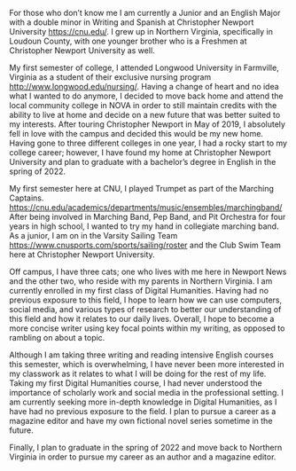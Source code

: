  
For those who don’t know me I am currently a Junior and an English Major with a double minor in Writing and Spanish at Christopher Newport University https://cnu.edu/. I grew up in Northern Virginia, specifically in Loudoun County, with one younger brother who is a Freshmen at Christopher Newport University as well. 

My first semester of college, I attended Longwood University in Farmville, Virginia as a student of their exclusive nursing program http://www.longwood.edu/nursing/. Having a change of heart and no idea what I wanted to do anymore, I decided to move back home and attend the local community college in NOVA in order to still maintain credits with the ability to live at home and decide on a new future that was better suited to my interests. After touring Christopher Newport in May of 2019, I absolutely fell in love with the campus and decided this would be my new home. Having gone to three different colleges in one year, I had a rocky start to my college career; however, I have found my home at Christopher Newport University and plan to graduate with a bachelor’s degree in English in the spring of 2022. 

My first semester here at CNU, I played Trumpet as part of the Marching Captains. https://cnu.edu/academics/departments/music/ensembles/marchingband/  After being involved in Marching Band, Pep Band, and Pit Orchestra for four years in high school, I wanted to try my hand in collegiate marching band. As a junior, I am on in the Varsity Sailing Team https://www.cnusports.com/sports/sailing/roster and the Club Swim Team here at Christopher Newport University. 
    
Off campus, I have three cats; one who lives with me here in Newport News and the other two, who reside with my parents in Northern Virginia. I am currently enrolled in my first class of Digital Humanities. Having had no previous exposure to this field, I hope to learn how we can use computers, social media, and various types of research to better our understanding of this field and how it relates to our daily lives. Overall, I hope to become a more concise writer using key focal points within my writing, as opposed to rambling on about a topic. 

Although I am taking three writing and reading intensive English courses this semester, which is overwhelming, I have never been more interested in my classwork as it relates to what I will be doing for the rest of my life. Taking my first Digital Humanities course, I had never understood the importance of scholarly work and social media in the professional setting. I am currently seeking more in-depth knowledge in Digital Humanities, as I have had no previous exposure to the field.  I plan to pursue a career as a magazine editor and have my own fictional novel series sometime in the future. 

Finally, I plan to graduate in the spring of 2022 and move back to Northern Virginia in order to pursue my career as an author and a magazine editor. 

